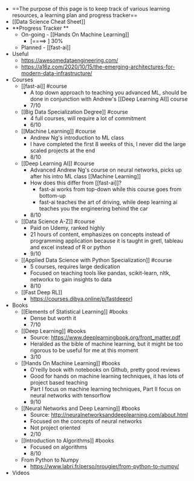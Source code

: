 - ==The purpose of this page is to keep track of various learning resources, a learning plan and progress tracker==
- [[Data Science Cheat Sheet]]
- **Progress Tracker **
    - On-going - [[Hands On Machine Learning]]
        - [====>                    ] 30%
    - Planned - [[fast-ai]]
- Useful
    - https://awesomedataengineering.com/
    - https://a16z.com/2020/10/15/the-emerging-architectures-for-modern-data-infrastructure/
- Courses
    - [[fast-ai]] #course
        - A top down approach to teaching you advanced ML, should be done in conjunction with Andrew's [[Deep Learning AI]] course
        - 7/10
    - [[Big Data Specialization Degree]] #course
        - 4 full courses, will require a lot of commitment
        - 6/10
    - [[Machine Learning]] #course
        - Andrew Ng's introduction to ML class
        - I have completed the first 8 weeks of this, I never did the large scaled projects at the end
        - 8/10
    - [[Deep Learning AI]] #course
        - Advanced Andrew Ng's course on neural networks, picks up after his intro ML class [[Machine Learning]]
        - How does this differ from [[fast-ai]]?
            - fast-ai works from top-down while this course goes from bottom-up
            - fast-ai teaches the art of driving, while deep learning ai teaches you the engineering behind the car
        - 8/10
    - [[Data Science A-Z]] #course
        - Paid on Udemy, ranked highly
        - 21 hours of content, emphasizes on concepts instead of programming application because it is taught in gretl, tableau and excel instead of R or python
        - 9/10
    - [[Applied Data Science with Python Specialization]] #course
        - 5 courses, requires large dedication
        - Focused on teaching tools like pandas, scikit-learn, nltk, networkx to gain insights to data
        - 8/10
    - [[Fast Deep RL]]
        - https://courses.dibya.online/p/fastdeeprl
- Books
    - [[Elements of Statistical Learning]] #books
        - Dense but worth it
        - 7/10
    - [[Deep Learning]] #books
	    - Source: https://www.deeplearningbook.org/front_matter.pdf
        - Heralded as the bible of machine learning, but it might be too rigorous to be useful for me at this moment
        - 3/10
    - [[Hands On Machine Learning]] #books 
        - O'reilly book with notebooks on Github, pretty good reviews
        - Good for hands on machine learning techniques, it has lots of project based teaching
        - Part I focus on machine learning techniques, Part II focus on neural networks with tensorflow 
        - 9/10
    - [[Neural Networks and Deep Learning]] #books
	    - Source: http://neuralnetworksanddeeplearning.com/about.html
        - Focused on the concepts of neural networks
        - Not project oriented
        - 2/10
    - [[Introduction to Algorithms]] #books
        - Focused on algorithms
        - 8/10
	- From Python to Numpy
		- https://www.labri.fr/perso/nrougier/from-python-to-numpy/
- Videos
